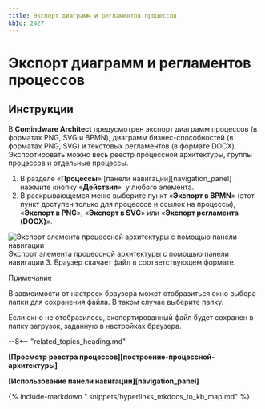 ```yaml
---
title: Экспорт диаграмм и регламентов процессов
kbId: 2427
---
```


# Экспорт диаграмм и регламентов процессов

## Инструкции

В **Comindware Architect** предусмотрен экспорт диаграмм процессов (в форматах PNG, SVG и BPMN), диаграмм бизнес-способностей (в форматах PNG, SVG) и текстовых регламентов (в формате DOCX). Экспортировать можно весь реестр процессной архитектуры, группы процессов и отдельные процессы.

1. В разделе «**Процессы**» [панели навигации][navigation_panel] нажмите кнопку «**Действия**» *‌* у любого элемента.
2. В раскрывающемся меню выберите пункт «**Экспорт в BPMN**» (этот пункт доступен только для процессов и ссылок на процессы), «**Экспорт в PNG**», «**Экспорт в SVG**» или «**Экспорт регламента (DOCX)**».

![Экспорт элемента процессной архитектуры с помощью панели навигации](https://kb.comindware.ru/assets/process_architecture_modeling_export_entity_from_navigation.png)
Экспорт элемента процессной архитектуры с помощью панели навигации
3. Браузер скачает файл в соответствующем формате.

Примечание

В зависимости от настроек браузера может отобразиться окно выбора папки для сохранения файла. В таком случае выберите папку.

Если окно не отобразилось, экспортированный файл будет сохранен в папку загрузок, заданную в настройках браузера.

--8<-- "related_topics_heading.md"

**[Просмотр реестра процессов][построение-процессной-архитектуры]**

**[Использование панели навигации][navigation_panel]**

{% include-markdown ".snippets/hyperlinks_mkdocs_to_kb_map.md" %}
